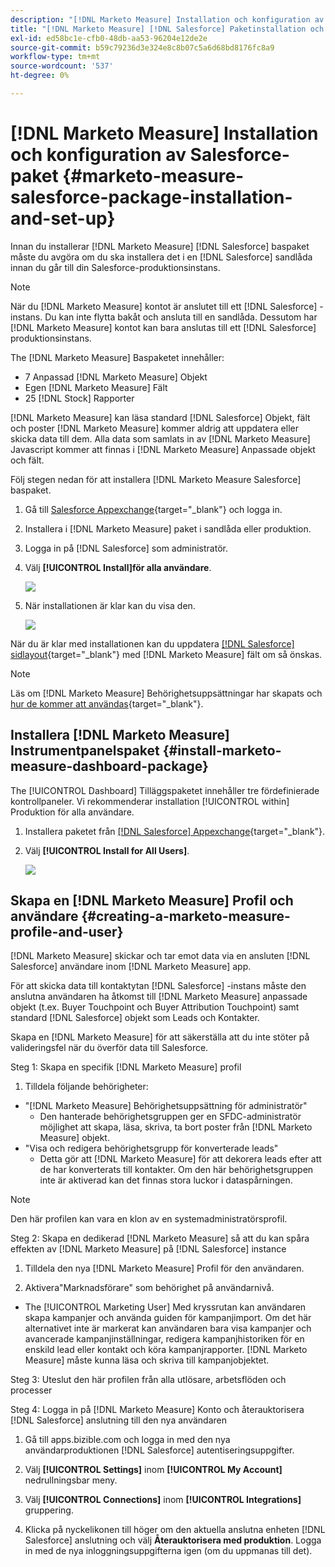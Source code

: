 ```yaml
---
description: "[!DNL Marketo Measure] Installation och konfiguration av Salesforce-paket - [!DNL Marketo Measure] - Produktdokumentation"
title: "[!DNL Marketo Measure] [!DNL Salesforce] Paketinstallation och konfiguration"
exl-id: ed58bc1e-cfb0-48db-aa53-96204e12de2e
source-git-commit: b59c79236d3e324e8c8b07c5a6d68bd8176fc8a9
workflow-type: tm+mt
source-wordcount: '537'
ht-degree: 0%

---
```


# [!DNL Marketo Measure] Installation och konfiguration av Salesforce-paket {#marketo-measure-salesforce-package-installation-and-set-up}

Innan du installerar [!DNL Marketo Measure] [!DNL Salesforce] baspaket måste du avgöra om du ska installera det i en [!DNL Salesforce] sandlåda innan du går till din Salesforce-produktionsinstans.

>[!NOTE]
>
>När du [!DNL Marketo Measure] kontot är anslutet till ett [!DNL Salesforce] -instans. Du kan inte flytta bakåt och ansluta till en sandlåda. Dessutom har [!DNL Marketo Measure] kontot kan bara anslutas till ett [!DNL Salesforce] produktionsinstans.

The [!DNL Marketo Measure] Baspaketet innehåller:

* 7 Anpassad [!DNL Marketo Measure] Objekt
* Egen [!DNL Marketo Measure] Fält
* 25 [!DNL Stock] Rapporter

[!DNL Marketo Measure] kan läsa standard [!DNL Salesforce] Objekt, fält och poster [!DNL Marketo Measure] kommer aldrig att uppdatera eller skicka data till dem. Alla data som samlats in av [!DNL Marketo Measure] Javascript kommer att finnas i [!DNL Marketo Measure] Anpassade objekt och fält.

Följ stegen nedan för att installera [!DNL Marketo Measure Salesforce] baspaket.

1. Gå till [Salesforce Appexchange](https://appexchange.salesforce.com/appxListingDetail?listingId=a0N3000000B3KLuEAN){target=&quot;_blank&quot;} och logga in.

1. Installera i [!DNL Marketo Measure] paket i sandlåda eller produktion.

1. Logga in på [!DNL Salesforce] som administratör.

1. Välj **[!UICONTROL Install]för alla användare**.

   ![](assets/marketo-measure-salesforce-package-installation-and-set-up-1.png)

1. När installationen är klar kan du visa den.

   ![](assets/marketo-measure-salesforce-package-installation-and-set-up-2.png)

När du är klar med installationen kan du uppdatera [[!DNL Salesforce] sidlayout](/help/configuration-and-setup/marketo-measure-and-salesforce/page-layout-instructions.md){target=&quot;_blank&quot;} med [!DNL Marketo Measure] fält om så önskas.

>[!NOTE]
>
>Läs om [!DNL Marketo Measure] Behörighetsuppsättningar har skapats och [hur de kommer att användas](/help/configuration-and-setup/marketo-measure-and-salesforce/marketo-measure-permission-sets.md){target=&quot;_blank&quot;}.

## Installera [!DNL Marketo Measure] Instrumentpanelspaket {#install-marketo-measure-dashboard-package}

The [!UICONTROL Dashboard] Tilläggspaketet innehåller tre fördefinierade kontrollpaneler. Vi rekommenderar installation [!UICONTROL within] Produktion för alla användare.

1. Installera paketet från [[!DNL Salesforce] Appexchange](https://login.salesforce.com/packaging/installPackage.apexp?p0=04t610000001jI6){target=&quot;_blank&quot;}.

1. Välj **[!UICONTROL Install for All Users]**.

   ![](assets/marketo-measure-salesforce-package-installation-and-set-up-3.png)

## Skapa en [!DNL Marketo Measure] Profil och användare {#creating-a-marketo-measure-profile-and-user}

[!DNL Marketo Measure] skickar och tar emot data via en ansluten [!DNL Salesforce] användare inom [!DNL Marketo Measure] app.

För att skicka data till kontaktytan [!DNL Salesforce] -instans måste den anslutna användaren ha åtkomst till [!DNL Marketo Measure] anpassade objekt (t.ex. Buyer Touchpoint och Buyer Attribution Touchpoint) samt standard [!DNL Salesforce] objekt som Leads och Kontakter.

Skapa en [!DNL Marketo Measure] för att säkerställa att du inte stöter på valideringsfel när du överför data till Salesforce.

Steg 1: Skapa en specifik [!DNL Marketo Measure] profil

1. Tilldela följande behörigheter:

* &quot;[!DNL Marketo Measure] Behörighetsuppsättning för administratör&quot;
   * Den hanterade behörighetsgruppen ger en SFDC-administratör möjlighet att skapa, läsa, skriva, ta bort poster från [!DNL Marketo Measure] objekt.
* &quot;Visa och redigera behörighetsgrupp för konverterade leads&quot;
   * Detta gör att [!DNL Marketo Measure] för att dekorera leads efter att de har konverterats till kontakter. Om den här behörighetsgruppen inte är aktiverad kan det finnas stora luckor i dataspårningen.

>[!NOTE]
>
>Den här profilen kan vara en klon av en systemadministratörsprofil.

Steg 2: Skapa en dedikerad [!DNL Marketo Measure] så att du kan spåra effekten av [!DNL Marketo Measure] på [!DNL Salesforce] instance

1. Tilldela den nya [!DNL Marketo Measure] Profil för den användaren.

1. Aktivera&quot;Marknadsförare&quot; som behörighet på användarnivå.

* The [!UICONTROL Marketing User] Med kryssrutan kan användaren skapa kampanjer och använda guiden för kampanjimport. Om det här alternativet inte är markerat kan användaren bara visa kampanjer och avancerade kampanjinställningar, redigera kampanjhistoriken för en enskild lead eller kontakt och köra kampanjrapporter. [!DNL Marketo Measure] måste kunna läsa och skriva till kampanjobjektet.

Steg 3: Uteslut den här profilen från alla utlösare, arbetsflöden och processer

Steg 4: Logga in på [!DNL Marketo Measure] Konto och återauktorisera [!DNL Salesforce] anslutning till den nya användaren

1. Gå till apps.bizible.com och logga in med den nya användarproduktionen [!DNL Salesforce] autentiseringsuppgifter.

1. Välj **[!UICONTROL Settings]** inom **[!UICONTROL My Account]** nedrullningsbar meny.

1. Välj **[!UICONTROL Connections]** inom **[!UICONTROL Integrations]** gruppering.

1. Klicka på nyckelikonen till höger om den aktuella anslutna enheten [!DNL Salesforce] anslutning och välj **Återauktorisera med produktion**. Logga in med de nya inloggningsuppgifterna igen (om du uppmanas till det).
